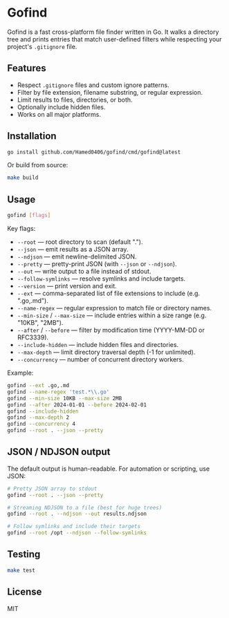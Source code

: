 # Gofind

Gofind is a fast cross-platform file finder written in Go. It walks a directory tree and prints entries that match user-defined filters while respecting your project's `.gitignore` file.

## Features

- Respect `.gitignore` files and custom ignore patterns.
- Filter by file extension, filename substring, or regular expression.
- Limit results to files, directories, or both.
- Optionally include hidden files.
- Works on all major platforms.

## Installation

```bash
go install github.com/Hamed0406/gofind/cmd/gofind@latest
```

Or build from source:

```bash
make build
```

## Usage

```bash
gofind [flags]
```

Key flags:

- `--root` — root directory to scan (default ".").
- `--json` — emit results as a JSON array.
- `--ndjson` — emit newline-delimited JSON.
- `--pretty` — pretty-print JSON (with `--json` or `--ndjson`).
- `--out` — write output to a file instead of stdout.
- `--follow-symlinks` — resolve symlinks and include targets.
- `--version` — print version and exit.
- `--ext` — comma-separated list of file extensions to include (e.g. ".go,.md").
- `--name-regex` — regular expression to match file or directory names.
- `--min-size` / `--max-size` — include entries within a size range (e.g. "10KB", "2MB").
- `--after` / `--before` — filter by modification time (YYYY-MM-DD or RFC3339).
- `--include-hidden` — include hidden files and directories.
- `--max-depth` — limit directory traversal depth (-1 for unlimited).
- `--concurrency` — number of concurrent directory workers.

Example:

```bash
gofind --ext .go,.md
gofind --name-regex 'test.*\\.go'
gofind --min-size 10KB --max-size 2MB
gofind --after 2024-01-01 --before 2024-02-01
gofind --include-hidden
gofind --max-depth 2
gofind --concurrency 4
gofind --root . --json --pretty
```

## JSON / NDJSON output

The default output is human-readable. For automation or scripting, use JSON:

```bash
# Pretty JSON array to stdout
gofind --root . --json --pretty

# Streaming NDJSON to a file (best for huge trees)
gofind --root . --ndjson --out results.ndjson

# Follow symlinks and include their targets
gofind --root /opt --ndjson --follow-symlinks

```
## Testing

```bash
make test
```

## License

MIT
